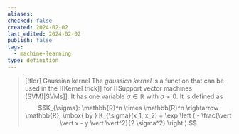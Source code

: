 ```yaml
---
aliases: 
checked: false
created: 2024-02-02
last_edited: 2024-02-02
publish: false
tags:
  - machine-learning
type: definition
---
```

>[!tldr] Gaussian kernel
>The *gaussian kernel* is a function that can be used in the [[Kernel trick]] for [[Support vector machines (SVM)|SVMs]]. It has one variable $\sigma \in \mathbb{R}$ with $\sigma \not = 0$. It is defined as
>$$K_{\sigma}: \mathbb{R}^n \times \mathbb{R}^n \rightarrow \mathbb{R}, \mbox{ by } K_{\sigma}(x_1, x_2) = \exp \left ( - \frac{\vert \vert x - y \vert \vert^2}{2 \sigma^2} \right ).$$


